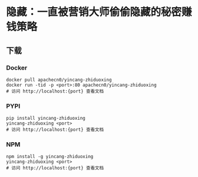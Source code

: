 # 隐藏：一直被营销大师偷偷隐藏的秘密赚钱策略

## 下载

### Docker

```
docker pull apachecn0/yincang-zhiduoxing
docker run -tid -p <port>:80 apachecn0/yincang-zhiduoxing
# 访问 http://localhost:{port} 查看文档
```

### PYPI

```
pip install yincang-zhiduoxing
yincang-zhiduoxing <port>
# 访问 http://localhost:{port} 查看文档
```

### NPM

```
npm install -g yincang-zhiduoxing
yincang-zhiduoxing <port>
# 访问 http://localhost:{port} 查看文档
```